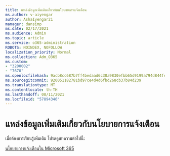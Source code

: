 ```yaml
---
title: แหล่งข้อมูลเพิ่มเติมเกี่ยวกับนโยบายการแจ้งเตือน
ms.author: v-aiyengar
author: AshaIyengar21
manager: dansimp
ms.date: 02/17/2021
ms.audience: Admin
ms.topic: article
ms.service: o365-administration
ROBOTS: NOINDEX, NOFOLLOW
localization_priority: Normal
ms.collection: Adm_O365
ms.custom:
- "3200002"
- "7670"
ms.openlocfilehash: 9acb8cc687b7ff4bedaad6c30a9830efbb65d9199a794d844fe040628451ef8c
ms.sourcegitcommit: 920051182781bd97ce4d4d6fbd268cb37b84d239
ms.translationtype: MT
ms.contentlocale: th-TH
ms.lasthandoff: 08/11/2021
ms.locfileid: "57894346"
---
```

# <a name="more-resources-on-alert-policies"></a>แหล่งข้อมูลเพิ่มเติมเกี่ยวกับนโยบายการแจ้งเตือน

เมื่อต้องการเรียนรู้เพิ่มเติม โปรดดูบทความต่อไปนี้:

[นโยบายการแจ้งเตือนใน Microsoft 365](https://docs.microsoft.com/microsoft-365/compliance/alert-policies)
